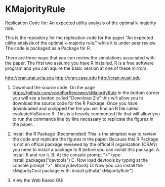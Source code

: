 # KMajorityRule
Replication Code for: An expected utility analysis of the optimal k-majority rule.

This is the repository for the replication code for the paper "An expected utility analysis of the optimal k-majority rule." while it is under peer review. The code is packaged as a Package for R. 

There are three ways that you can review the simulations associated with the paper. The first two assume you have R installed. R is a free software program and you can aquire the basic version at one of these mirrors:

http://cran.stat.ucla.edu
http://cran.case.edu
http://cran.wustl.edu


1. Download the source code.
    On the page https://github.com/codeForReviewer/kMajorityRule in the bottom corner you will see a button called "Download Zip" this will allow you to download the source code for the R Package. Once you have downloaded and unzipped the file you will find an R file called evaluateViaSource.R. This is a heavily commented file that will allow you to run the commands line by line necessary to replicate the figures in the paper.

2. Install the R Package (Recomended)
  This is the simplest way to review the code and replicate the figures in the paper. Because this R Package is not an offical package reviewed by the offical R organization (CRAN) you need to install a package to R before you can install this package.
  A. Install R and run it.
  B. At the console prompt ">" type: install.packages("devtools")
  C. Now load devtools by typing at the console prompt ">": library(devtools)
  D: Now you can install the kMajorityCost package with: install.github("kMajorityRule")


3. View the Web Based GUI
